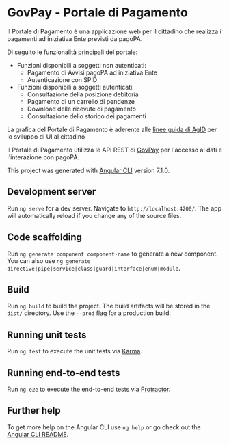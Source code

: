 # GovPay - Portale di Pagamento

Il Portale di Pagamento è una applicazione web per il cittadino che realizza i pagamenti ad iniziativa Ente previsti da pagoPA. 

Di seguito le funzionalità principali del portale:

* Funzioni disponibili a soggetti non autenticati:
  * Pagamento di Avvisi pagoPA ad iniziativa Ente
  * Autenticazione con SPID
* Funzioni disponibili a soggetti autenticati:
  * Consultazione della posizione debitoria
  * Pagamento di un carrello di pendenze
  * Download delle ricevute di pagamento
  * Consultazione dello storico dei pagamenti

La grafica del Portale di Pagamento è aderente alle [linee guida di AgID](https://designers.italia.it/guide/) per lo sviluppo di UI al cittadino

Il Portale di Pagamento utilizza le API REST di [GovPay](https://github.com/link-it/govpay) per l'accesso ai dati e l'interazione con pagoPA.

This project was generated with [Angular CLI](https://github.com/angular/angular-cli) version 7.1.0.

## Development server

Run `ng serve` for a dev server. Navigate to `http://localhost:4200/`. The app will automatically reload if you change any of the source files.

## Code scaffolding

Run `ng generate component component-name` to generate a new component. You can also use `ng generate directive|pipe|service|class|guard|interface|enum|module`.

## Build

Run `ng build` to build the project. The build artifacts will be stored in the `dist/` directory. Use the `--prod` flag for a production build.

## Running unit tests

Run `ng test` to execute the unit tests via [Karma](https://karma-runner.github.io).

## Running end-to-end tests

Run `ng e2e` to execute the end-to-end tests via [Protractor](http://www.protractortest.org/).

## Further help

To get more help on the Angular CLI use `ng help` or go check out the [Angular CLI README](https://github.com/angular/angular-cli/blob/master/README.md).

